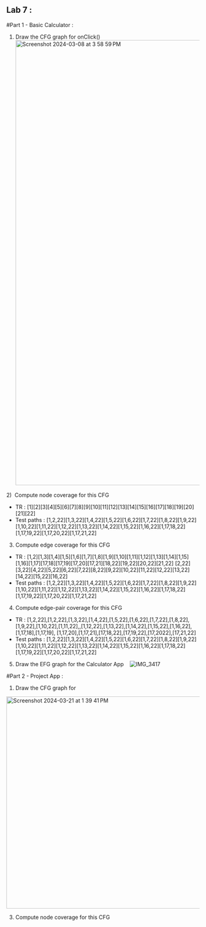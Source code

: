 ## Lab 7 :
#Part 1 - Basic Calculator : 
1) Draw the CFG graph for onClick()<img width="1161" alt="Screenshot 2024-03-08 at 3 58 59 PM" src="https://github.com/SOEN345-WINTER2024/cfg-graph-lab-eo2000/assets/116772744/b6b0dc30-4eff-4f4a-afd2-de99e48ed5c2">

2)  Compute node coverage for this CFG
- TR : [1][2][3][4][5][6][7][8][9][10][11][12][13][14][15][16][17][18][19][20][21][22]
- Test paths : [1,2,22][1,3,22][1,4,22][1,5,22][1,6,22][1,7,22][1,8,22][1,9,22][1,10,22][1,11,22][1,12,22][1,13,22][1,14,22][1,15,22][1,16,22][1,17,18,22][1,17,19,22][1,17,20,22][1,17,21,22]

3) Compute edge coverage for this CFG
- TR : [1,2][1,3][1,4][1,5][1,6][1,7][1,8][1,9][1,10][1,11][1,12][1,13][1,14][1,15][1,16][1,17][17,18][17,19][17,20][17,21][18,22][19,22][20,22][21,22]
[2,22][3,22][4,22][5,22][6,22][7,22][8,22][9,22][10,22][11,22][12,22][13,22][14,22][15,22][16,22]
- Test paths : [1,2,22][1,3,22][1,4,22][1,5,22][1,6,22][1,7,22][1,8,22][1,9,22][1,10,22][1,11,22][1,12,22][1,13,22][1,14,22][1,15,22][1,16,22][1,17,18,22][1,17,19,22][1,17,20,22][1,17,21,22]

4) Compute edge-pair coverage for this CFG
- TR : [1,2,22],[1,2,22],[1,3,22],[1,4,22],[1,5,22],[1,6,22],[1,7,22],[1,8,22],[1,9,22],[1,10,22],[1,11,22],,[1,12,22],[1,13,22],[1,14,22],[1,15,22],[1,16,22],[1,17,18],[1,17,19], [1,17,20],[1,17,21],[17,18,22],[17,19,22],[17,2022],[17,21,22]
- Test paths : [1,2,22][1,3,22][1,4,22][1,5,22][1,6,22][1,7,22][1,8,22][1,9,22][1,10,22][1,11,22][1,12,22][1,13,22][1,14,22][1,15,22][1,16,22][1,17,18,22][1,17,19,22][1,17,20,22][1,17,21,22]

5) Draw the EFG graph for the Calculator App
   ![IMG_3417](https://github.com/SOEN345-WINTER2024/cfg-graph-lab-eo2000/assets/116772744/c312c31e-5de3-4ad0-9897-2920376c0760)


#Part 2 - Project App :

1) Draw the CFG graph for
<img width="553" alt="Screenshot 2024-03-21 at 1 39 41 PM" src="https://github.com/SOEN345-WINTER2024/cfg-graph-lab-L3CH3R0/assets/91989855/a3b32bf8-2b90-4ab8-af9e-5f0bf0613b2e">

3) Compute node coverage for this CFG
